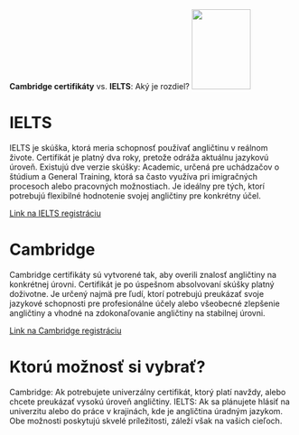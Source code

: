 <!DOCTYPE html>
<html>
<head><b>Cambridge certifikáty</b> vs. <b>IELTS</b>: Aký je rozdiel?

<img src="file:///Users/nataliamonika/Downloads/asian-man-shrug-shoulder-i-don-t-know-gesture-photo-image-funny-up-showing-denial-rejection-adult-attractive-casual-image159935209.html" width="104" height="142">

</head>
<body>
<h1>IELTS</h1>
<p>IELTS je skúška, ktorá meria schopnosť používať angličtinu v reálnom živote. Certifikát je platný dva roky, pretože odráža aktuálnu jazykovú úroveň. Existujú dve verzie skúšky: Academic, určená pre uchádzačov o štúdium a General Training, ktorá sa často využíva pri imigračných procesoch alebo pracovných možnostiach. Je ideálny pre tých, ktorí potrebujú flexibilné hodnotenie svojej angličtiny pre konkrétny účel.</p>
<a href="https://ieltsregistration.britishcouncil.org">Link na IELTS registráciu</a> 	


<h1>Cambridge</h1>
<p>Cambridge certifikáty sú vytvorené tak, aby overili znalosť angličtiny na konkrétnej úrovni. Certifikát je po úspešnom absolvovaní skúšky platný doživotne. Je určený najmä pre ľudí, ktorí potrebujú preukázať svoje jazykové schopnosti pre profesionálne účely alebo všeobecné zlepšenie angličtiny a vhodné na zdokonaľovanie angličtiny na stabilnej úrovni.</p>

<a href="https://www.cambridgeenglish.org/exams-and-tests/register-for-an-exam/">Link na Cambridge registráciu</a>

<h1>Ktorú možnosť si vybrať?</h1>

<p>Cambridge: Ak potrebujete univerzálny certifikát, ktorý platí navždy, alebo chcete preukázať vysokú úroveň angličtiny.
IELTS: Ak sa plánujete hlásiť na univerzitu alebo do práce v krajinách, kde je angličtina úradným jazykom.
Obe možnosti poskytujú skvelé príležitosti, záleží však na vašich cieľoch.</p>

</body>
</html>


